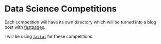 # Data Science Competitions
Each competition will have its own directory which will be turned into a blog post with [fastpages](https://github.com/fastai/fastpages).

I will be using [`fastai`](https://github.com/fastai/fastai) for these competitions.
